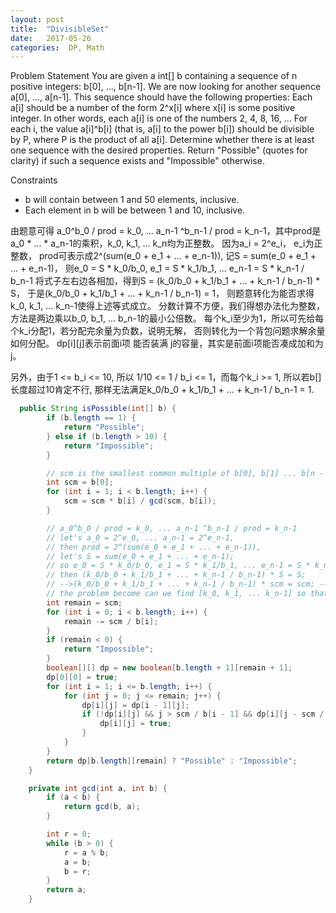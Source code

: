 ```yaml
---
layout: post
title:  "DivisibleSet"
date:   2017-05-26 
categories:  DP, Math 
---
```


Problem Statement
    	You are given a int[] b containing a sequence of n positive integers: b[0], ..., b[n-1]. We are now looking for another sequence a[0], ..., a[n-1]. This sequence should have the following properties:
Each a[i] should be a number of the form 2^x[i] where x[i] is some positive integer. In other words, each a[i] is one of the numbers 2, 4, 8, 16, ...
For each i, the value a[i]^b[i] (that is, a[i] to the power b[i]) should be divisible by P, where P is the product of all a[i].
Determine whether there is at least one sequence with the desired properties. Return "Possible" (quotes for clarity) if such a sequence exists and "Impossible" otherwise.

Constraints
-	b will contain between 1 and 50 elements, inclusive.
-	Each element in b will be between 1 and 10, inclusive.

由题意可得
a_0^b_0 / prod = k_0, ... a_n-1 ^b_n-1 / prod = k_n-1，其中prod是a_0 * ... * a_n-1的乘积，k_0, k_1, ... k_n均为正整数。
因为a_i = 2^e_i， e_i为正整数，
prod可表示成2^(sum(e_0 + e_1 + ... + e_n-1)),
记S = sum(e_0 + e_1 + ... + e_n-1)，
则e_0 = S * k_0/b_0, e_1 = S * k_1/b_1, ... e_n-1 = S * k_n-1 / b_n-1
将式子左右边各相加，得到S = (k_0/b_0 + k_1/b_1 + ... + k_n-1 / b_n-1) * S，
于是(k_0/b_0 + k_1/b_1 + ... + k_n-1 / b_n-1) = 1，
则题意转化为能否求得k_0, k_1, ... k_n-1使得上述等式成立。
分数计算不方便，我们得想办法化为整数，方法是两边乘以b_0, b_1, ... b_n-1的最小公倍数。
每个k_i至少为1，所以可先给每个k_i分配1，若分配完余量为负数，说明无解，
否则转化为一个背包问题求解余量如何分配。
dp[i][j]表示前面i项 能否装满 j的容量，其实是前面i项能否凑成加和为j。

另外，由于1 <= b_i <= 10, 所以 1/10 <= 1 / b_i <= 1，而每个k_i >= 1, 所以若b[]长度超过10肯定不行, 那样无法满足k_0/b_0 + k_1/b_1 + ... + k_n-1 / b_n-1 = 1.

```java
  public String isPossible(int[] b) {
		if (b.length == 1) {
			return "Possible";
		} else if (b.length > 10) {
			return "Impossible";
		}

		// scm is the smallest common multiple of b[0], b[1] ... b[n - 1]
		int scm = b[0];
		for (int i = 1; i < b.length; i++) {
			scm = scm * b[i] / gcd(scm, b[i]);
		}

		// a_0^b_0 / prod = k_0, ... a_n-1 ^b_n-1 / prod = k_n-1
		// let's a_0 = 2^e_0, ... a_n-1 = 2^e_n-1,
		// then prod = 2^(sum(e_0 + e_1 + ... + e_n-1)),
		// let's S = sum(e_0 + e_1 + ... + e_n-1);
		// so e_0 = S * k_0/b_0, e_1 = S * k_1/b_1, ... e_n-1 = S * k_n-1 / b_n-1
		// then (k_0/b_0 + k_1/b_1 + ... + k_n-1 / b_n-1) * S = S;
		// -->(k_0/b_0 + k_1/b_1 + ... + k_n-1 / b_n-1) * scm = scm; ---(1)
		// the problem become can we find [k_0, k_1, ... k_n-1] so that equation (1) can be satisfied
		int remain = scm;
		for (int i = 0; i < b.length; i++) {
			remain -= scm / b[i];
		}
		if (remain < 0) {
			return "Impossible";
		}
		boolean[][] dp = new boolean[b.length + 1][remain + 1];
		dp[0][0] = true;
		for (int i = 1; i <= b.length; i++) {
			for (int j = 0; j <= remain; j++) {
				dp[i][j] = dp[i - 1][j];
				if (!dp[i][j] && j > scm / b[i - 1] && dp[i][j - scm / b[i - 1]]); {
					dp[i][j] = true;
				}
			}
		}
		return dp[b.length][remain] ? "Possible" : "Impossible";
	}

	private int gcd(int a, int b) {
		if (a < b) {
			return gcd(b, a);
		}

		int r = 0;
		while (b > 0) {
			r = a % b;
			a = b;
			b = r;
		}
		return a;
	}
```
